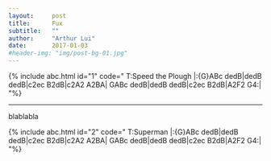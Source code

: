 ```yaml
---
layout:     post
title:      Fux
subtitle:   ""
author:     "Arthur Lui"
date:       2017-01-03
#header-img: "img/post-bg-01.jpg"
---
```


{% include abc.html id="1" code="
T:Speed the Plough
|:{G}ABc dedB|dedB dedB|c2ec B2dB|c2A2 A2BA|
GABc dedB|dedB dedB|c2ec B2dB|A2F2 G4:|
"%}


***

blablabla

{% include abc.html id="2" code="
T:Superman
|:{G}ABc dedB|dedB dedB|c2ec B2dB|c2A2 A2BA|
GABc dedB|dedB dedB|c2ec B2dB|A2F2 G4:|
"%}

